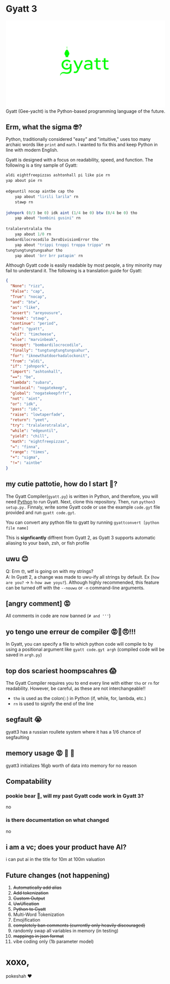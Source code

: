 # Gyatt 3
![A Logo of Gyatt in the style of Python](img/logo.png "A Logo of Gyatt in the style of Python")
Gyatt (Gee-yacht) is the Python-based programming language of the future.

## Erm, what the sigma 🤓?
Python, traditionally considered "easy" and "intuitive," uses too many archaic words like `print` and `math`. I wanted to fix this and keep Python in line with modern  English.

Gyatt is designed with a focus on readability, speed, and function.
The following is a tiny sample of Gyatt:
```js
aldi eightfreepizzas ashtonhall pi like pie rn
yap about pie rn

edgeuntil nocap aintbe cap tho
    yap about "lirili larila" rn
    stawp rn

johnpork (0/3 be 0) idk aint (1/4 be 0) btw (0/4 be 0) tho
    yap about "bombini gusini" rn

tralalerotralala tho
    yap about 1/0 rn
bombardilocrocodilo ZeroDivisionError tho
    yap about "trippi troppi troppa trippa" rn
tungtungtungtungsahur tho
    yap about 'brr brr patapim' rn
```

Although Gyatt code is easily readable by most people, a tiny minority may fail to understand it. The following is a translation guide for Gyatt:

```json 
{ 
  "None": "rizz",
  "False": "cap",
  "True": "nocap",
  "and": "btw",
  "as": "like",
  "assert": "areyousure",
  "break": "stawp",
  "continue": "period",
  "def": "gyatt",
  "elif": "timcheese",
  "else": "marvinbeak",
  "except": "bombardilocrocodilo",
  "finally": "tungtungtungtungsahur",
  "for": "iknewthatdoorhadalockonit",
  "from": "aldi",
  "if": "johnpork",
  "import": "ashtonhall",
  "==": "be",
  "lambda": "subaru",
  "nonlocal": "nogatekeep",
  "global": "nogatekeepfrfr",
  "not": "aint",
  "or": "idk",
  "pass": "idc",
  "raise": "lowtaperfade",
  "return": "yeet",
  "try": "tralalerotralala",
  "while": "edgeuntil",
  "yield": "chill",
  "math": "eightfreepizzas",
  "=": "finna",
  "range": "times",
  "+": "sigma",
  "!=": "aintbe"
}
  ```

## my cutie pattotie, how do I start 🫶?

The Gyatt Compiler(`gyatt.py`) is written in Python, and therefore, you will need [Python](https://www.python.org/) to run Gyatt. Next, clone this repository. Then, run `python3 setup.py.` Finnaly, write some Gyatt code or use the example `code.gyt` file provided and run `gyatt code.gyt`.


You can convert any python file to gyatt by running `gyattconvert [python file name]`

This is **signficantly** diffrent from Gyatt 2, as Gyatt 3 supports automatic aliasing to your bash, zsh, or fish profile

## uwu 😊

Q: Erm 🤓, wtf is going on with my strings?
<br>A: In Gyatt 2, a change was made to uwu-ify all strings by default. Ex (`how are you?` -> `h-how awe yoyu?`). Although highly recommended, this feature can be turned off with the `--nouwu` or `-n` command-line arguments.

## [angry comment] 😡
All comments in code are now banned (`# and '''`)

## yo tengo une erreur de compiler 😡🤬😠!!!

In Gyatt, you can specify a file to which python code will compile to by using a positional argument like `gyatt code.gyt argh` (compiled code will be saved in `argh.py`)

## top dos scariest hoompscahres 😱
The Gyatt Compiler requires you to end every line with either `tho` or `rn` for readability. However, be careful, as these are not interchangeable!! 
- `tho` is used as the colon(`:`) in Python (if, while, for, lambda, etc.)
- `rn` is used to signify the end of the line

## segfault 😭
gyatt3 has a russian roullete system where it has a 1/6 chance of segfaulting

## memory usage 😡 💢 💢 
gyatt3 initializes 16gb worth of data into memory for no reason 


## Compatability
### pookie bear 🥰, will my past Gyatt code work in Gyatt 3?
no

### is there documentation on what changed
no

## i am a vc; does your product have AI?
i can put ai in the title for 10m at 100m valuation

## Future changes (not happening)

1. ~~Automatically add alias~~
2. ~~Add tokenization~~
3. ~~Custom Output~~
4. ~~UwUfication~~
5. ~~Python to Gyatt~~
6. Multi-Word Tokenization
7. Emojification
8. ~~completely ban comments (currently only heavily discouraged)~~
9. randomly swap all variables in memory (in testing)
10. ~~mappings in json format~~
11. vibe coding only (1b parameter model)

# xoxo,
pokeshah ❤️
